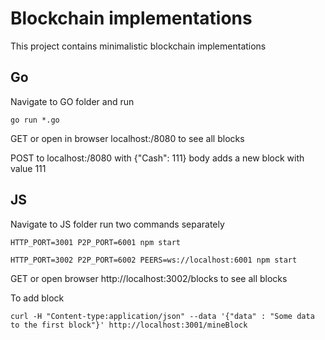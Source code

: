 # Blockchain implementations
This project contains minimalistic blockchain implementations

## Go
Navigate to GO folder and run 
  
    go run *.go
    
GET or open in browser localhost:/8080 to see all blocks

POST to localhost:/8080 with {"Cash": 111} body adds a new block with value 111

## JS
Navigate to JS folder
run two commands separately

    HTTP_PORT=3001 P2P_PORT=6001 npm start
   
    HTTP_PORT=3002 P2P_PORT=6002 PEERS=ws://localhost:6001 npm start
   
GET or open browser http://localhost:3002/blocks to see all blocks

To add block 

    curl -H "Content-type:application/json" --data '{"data" : "Some data to the first block"}' http://localhost:3001/mineBlock
